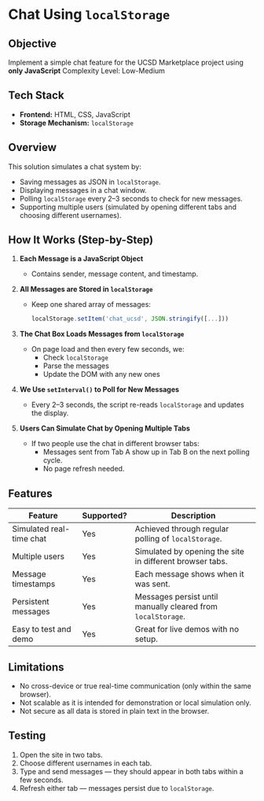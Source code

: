 # Chat Using `localStorage`

## Objective

Implement a simple chat feature for the UCSD Marketplace project using **only JavaScript**
Complexity Level: Low-Medium

## Tech Stack

- **Frontend:** HTML, CSS, JavaScript
- **Storage Mechanism:** `localStorage`


## Overview

This solution simulates a chat system by:
- Saving messages as JSON in `localStorage`.
- Displaying messages in a chat window.
- Polling `localStorage` every 2–3 seconds to check for new messages.
- Supporting multiple users (simulated by opening different tabs and choosing different usernames).


## How It Works (Step-by-Step)

1. **Each Message is a JavaScript Object**

   - Contains sender, message content, and timestamp.

2. **All Messages are Stored in `localStorage`**

   - Keep one shared array of messages:  
     ```js
     localStorage.setItem('chat_ucsd', JSON.stringify([...]))
     ```

3. **The Chat Box Loads Messages from `localStorage`**

   - On page load and then every few seconds, we:
     - Check `localStorage`
     - Parse the messages
     - Update the DOM with any new ones

4. **We Use `setInterval()` to Poll for New Messages**

   - Every 2–3 seconds, the script re-reads `localStorage` and updates the display.

5. **Users Can Simulate Chat by Opening Multiple Tabs**

   - If two people use the chat in different browser tabs:
     - Messages sent from Tab A show up in Tab B on the next polling cycle.
     - No page refresh needed.



## Features

| Feature                    | Supported? | Description                                                   |
|----------------------------|------------|---------------------------------------------------------------|
| Simulated real-time chat   | Yes          | Achieved through regular polling of `localStorage`.           |
| Multiple users             | Yes          | Simulated by opening the site in different browser tabs.      |
| Message timestamps         | Yes          | Each message shows when it was sent.                          |
| Persistent messages        | Yes          | Messages persist until manually cleared from `localStorage`.  |
| Easy to test and demo      | Yes          | Great for live demos with no setup.                           |



## Limitations

- No cross-device or true real-time communication (only within the same browser).
- Not scalable as it is intended for demonstration or local simulation only.
- Not secure as all data is stored in plain text in the browser.

## Testing

1. Open the site in two tabs.
2. Choose different usernames in each tab.
3. Type and send messages — they should appear in both tabs within a few seconds.
4. Refresh either tab — messages persist due to `localStorage`.



